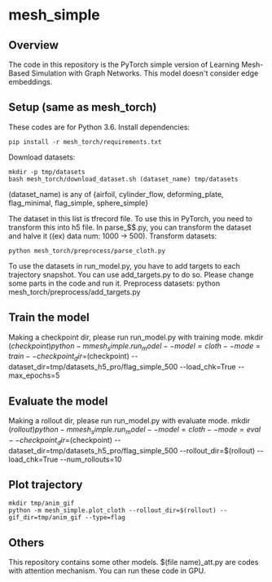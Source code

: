 # mesh_simple

## Overview
The code in this repository is the PyTorch simple version of Learning Mesh-Based Simulation with Graph Networks. This model doesn't consider edge embeddings.


## Setup (same as mesh_torch)
These codes are for Python 3.6.
Install dependencies: 

    pip install -r mesh_torch/requirements.txt

Download datasets:

    mkdir -p tmp/datasets
    bash mesh_torch/download_dataset.sh (dataset_name) tmp/datasets

(dataset_name) is any of {airfoil, cylinder_flow, deforming_plate, flag_minimal, flag_simple, sphere_simple}

The dataset in this list is tfrecord file. To use this in PyTorch, you need to transform this into h5 file. In parse_$$.py, you can transform the dataset and halve it ((ex) data num: 1000 -> 500).
Transform datasets:

    python mesh_torch/preprocess/parse_cloth.py 

To use the datasets in run_model.py, you have to add targets to each trajectory snapshot. You can use add_targets.py to do so. Please change some parts in the code and run it.
Preprocess datasets:
    python mesh_torch/preprocess/add_targets.py 

## Train the model
Making a checkpoint dir, please run run_model.py with training mode.
    mkdir $(checkpoint)
    python -m mesh_simple.run_model --model=cloth --mode=train --checkpoint_dir=$(checkpoint) --dataset_dir=tmp/datasets_h5_pro/flag_simple_500 --load_chk=True --max_epochs=5

## Evaluate the model
Making a rollout dir, please run run_model.py with evaluate mode.
    mkdir $(rollout)
    python -m mesh_simple.run_model --model=cloth --mode=eval --checkpoint_dir=$(checkpoint) --dataset_dir=tmp/datasets_h5_pro/flag_simple_500 --rollout_dir=$(rollout) --load_chk=True --num_rollouts=10

## Plot trajectory
    mkdir tmp/anim_gif
    python -m mesh_simple.plot_cloth --rollout_dir=$(rollout) --gif_dir=tmp/anim_gif --type=flag

## Others
This repository contains some other models.
$(file name)_att.py are codes with attention mechanism.
You can run these code in GPU.    